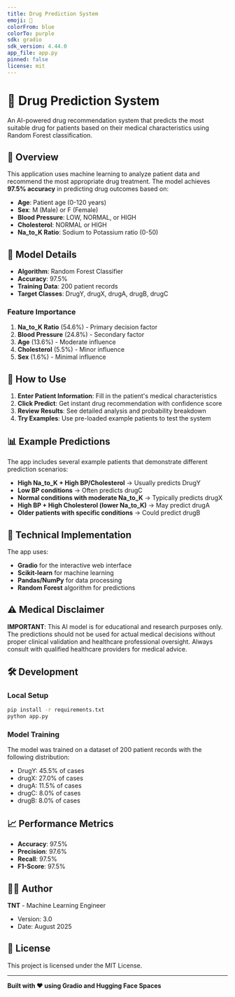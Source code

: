 ```yaml
---
title: Drug Prediction System
emoji: 🏥
colorFrom: blue
colorTo: purple
sdk: gradio
sdk_version: 4.44.0
app_file: app.py
pinned: false
license: mit
---
```


# 🏥 Drug Prediction System

An AI-powered drug recommendation system that predicts the most suitable drug for patients based on their medical characteristics using Random Forest classification.

## 🎯 Overview

This application uses machine learning to analyze patient data and recommend the most appropriate drug treatment. The model achieves **97.5% accuracy** in predicting drug outcomes based on:

- **Age**: Patient age (0-120 years)
- **Sex**: M (Male) or F (Female) 
- **Blood Pressure**: LOW, NORMAL, or HIGH
- **Cholesterol**: NORMAL or HIGH
- **Na_to_K Ratio**: Sodium to Potassium ratio (0-50)

## 🧠 Model Details

- **Algorithm**: Random Forest Classifier
- **Accuracy**: 97.5%
- **Training Data**: 200 patient records
- **Target Classes**: DrugY, drugX, drugA, drugB, drugC

### Feature Importance
1. **Na_to_K Ratio** (54.6%) - Primary decision factor
2. **Blood Pressure** (24.8%) - Secondary factor
3. **Age** (13.6%) - Moderate influence
4. **Cholesterol** (5.5%) - Minor influence
5. **Sex** (1.6%) - Minimal influence

## 🚀 How to Use

1. **Enter Patient Information**: Fill in the patient's medical characteristics
2. **Click Predict**: Get instant drug recommendation with confidence score
3. **Review Results**: See detailed analysis and probability breakdown
4. **Try Examples**: Use pre-loaded example patients to test the system

## 📊 Example Predictions

The app includes several example patients that demonstrate different prediction scenarios:

- **High Na_to_K + High BP/Cholesterol** → Usually predicts DrugY
- **Low BP conditions** → Often predicts drugC
- **Normal conditions with moderate Na_to_K** → Typically predicts drugX
- **High BP + High Cholesterol (lower Na_to_K)** → May predict drugA
- **Older patients with specific conditions** → Could predict drugB

## 🔬 Technical Implementation

The app uses:
- **Gradio** for the interactive web interface
- **Scikit-learn** for machine learning
- **Pandas/NumPy** for data processing
- **Random Forest** algorithm for predictions

## ⚠️ Medical Disclaimer

**IMPORTANT**: This AI model is for educational and research purposes only. The predictions should not be used for actual medical decisions without proper clinical validation and healthcare professional oversight. Always consult with qualified healthcare providers for medical advice.

## 🛠️ Development

### Local Setup
```bash
pip install -r requirements.txt
python app.py
```

### Model Training
The model was trained on a dataset of 200 patient records with the following distribution:
- DrugY: 45.5% of cases
- drugX: 27.0% of cases  
- drugA: 11.5% of cases
- drugC: 8.0% of cases
- drugB: 8.0% of cases

## 📈 Performance Metrics

- **Accuracy**: 97.5%
- **Precision**: 97.6%
- **Recall**: 97.5%
- **F1-Score**: 97.5%

## 👨‍💻 Author

**TNT** - Machine Learning Engineer
- Version: 3.0
- Date: August 2025

## 📄 License

This project is licensed under the MIT License.

---

**Built with ❤️ using Gradio and Hugging Face Spaces**
